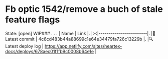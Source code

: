 # Fb optic 1542/remove a buch of stale feature flags 
State: [open]
WIP### . . . |  Name | Link |. |:-:|------------------------|. |<span aria-hidden="true">🔨</span> Latest commit | 4c6cd483b44a88699c1e64e34479fa726c13229b |. |<span aria-hidden="true">🔍</span> Latest deploy log | https://app.netlify.com/sites/heartex-docs/deploys/678aec01f1fb9c0008b64e1e |